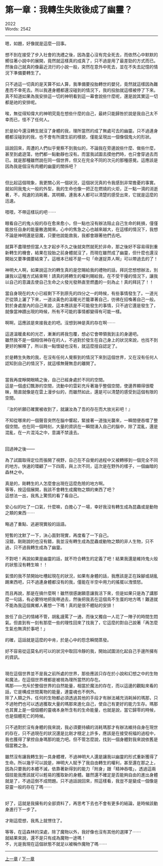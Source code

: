 # 第一章：我轉生失敗後成了幽靈？
2022
<br>Words: 2542

---
嗯，如題，好像就是這麼一回事。
<br>
<br>想不到在接受了步入社會的洗禮之後，因為童心沒有完全死去，而依然心中默默的嚮往著小說中的展開，竟然就這樣真的成真了，只不過是用了最差勁的方式而已。然後自己就真的像最近流行的小說一般，突然在意外中死去，並在不失去記憶的情況下準備要轉生了。
<br>
<br>只不過這一切真的是天算不如人算，我準備要投胎轉世的嬰兒，竟然就這樣因為難產而不幸死去。所以我連身體都還沒碰到的情況下，我的投胎就這樣被停了下來。真不知道如果為我安排這一切的神明看到這一幕會說些什麼呢，還是說其實這一切都是祂的安排呢。
<br>
<br>唉，無從得知偉大的神明究竟在想些什麼的自己，最終只能歸咎於說是我自己太不幸而已，怪不了任何人。
<br>
<br>於是如今還沒轉生就沒了身體的我，理所當然的成了無處可去的幽靈。只不過連身體都沒碰到的我，也不會有所謂生前的樣貌，僅能呈現出一個像個鬼火的形狀。
<br>
<br>話說回來，周遭的人們似乎覺察不到我似的，不論我在旁邊說些什麼、做些什麼，甚至到處遊蕩，他們都一點動靜也沒有。而當我試圖去摸他們時，也只會穿過去而已。就是那種雖然說在同一個世界，但又在完全不同的次元的那種感覺。這應該是因為我是個沒有肉體的幽靈的關係吧？
<br>
<br>
<br>但比起這個現象，我更關心另一個狀況，這個狀況真的令我感到非常擔憂的事實。就如同我鬼火一般的外型，我的生命也像一把正在燃燒的火炬，正一點一滴的消逝著，不，飛速的消耗著。其明顯，連我本人都可以清楚的感受出來，它就是這麼的迅速。
<br>
<br>喂喂，不帶這樣玩的吧⋯⋯
<br>
<br>眼看自己的鬼火般的存在愈來愈小，但一點也沒有辦法阻止自己生命的耗損，僅僅能放任自身的能量散逸開來。心中的焦急之心也越來越大，在這樣的情況下，我想不論是神明還是惡魔，只要他說能救我，我都會跟著他們去吧。
<br>
<br>就算不盡理想但當人生才起步不久之後就突然就死於非命，那之後好不容易得到重新轉生的機會，結果在投胎之前身體就沒了，而現在雖然成了幽靈，但什麼也還沒開始又要準備要結束了。這根本已經不是一句「命運捉弄人啊」可以帶過去的了！
<br>
<br>神明大人啊，如果說這次的轉生真的是您賜給我的禮物的話，拜託您想想辦法，別讓我以這種方式結束啊！請真的將轉生的權利賜給我，在不受干擾的情況下，讓我以自己的意識去使自己生命之火發光發熱直至燃盡的一刻為止！真的拜託了！！
<br>
<br>當自身現在的大小已經剩下不到原先的四分之一的時候，有些事情發生了。一道光芒從頭上灑了下來，一道淡黃色的溫暖光芒籠罩著自己，彷彿在招喚著自己一般。對於身處屋內的自己來說，這本應該是不可能發生的事情，只不過它還是發生了，就像當神蹟出現的時候，所有不可能的事情都變得有可能一樣。
<br>
<br>啊啊，這應該是來接我走的吧。沒想到神是真的存在啊⋯⋯
<br>
<br>這道溫暖柔和的光芒，漸漸的將我包覆，想必它會帶領我到主的身邊吧。
<br>雖然我不是一個相信神存在的人，不過對於發生在自己身上的狀況來說，也找不到更好的解釋了，所以我一點懷疑也沒有，就這麼擅自認定了。
<br>
<br>於是轉生失敗的我，在沒有任何人覺察到的情況下來到這個世界，又在沒有任何人認知到自己的情況下，就這樣無聲無息的離開了。
<br>
<br>
<br>當我再度睜開眼睛之後，自己已經身處於不同的空間。
<br>這是一個虛幻飄渺的空間，流動中的雲彩充斥著幾乎整個空間，使邊界顯得很曖昧，簡直就像是在雲上漫步似的，而雖然如此，還是可以清楚的感受到這個有限的空間。
<br>
<br>『汝的祈願已確實被收到了，就讓汝為了吾的存在而大放光彩吧！』
<br>
<br>不知從哪來的一個聲音突然在腦中響起，緊接著一道強光襲來，一瞬間便吞噬了整個空間。也在同一個時刻，大量的資訊在一瞬間湧入自己的腦中，除了混亂，還是混亂，在一片混沌之中，意識不禁遠去。
<br>
<br>
<br>回過神之後——
<br>
<br>為了試圖取得定位而張開了視野，自己在不自覺的過程中又被轉移到一個完全不同的地方。快速的環顧了一下四周，與上次不同，這次是在野外的樣子，一個幽暗的森林之中。
<br>
<br>真是的，剛轉生的人怎麼會出現在這麼危險的地方啊。
<br>等等，按這個展開，我該不會轉生成魔物之類的東西了吧？
<br>這想法一出，我馬上驚慌的看了看自己。
<br>
<br>安心似的吐了一口氣，什麼嘛，白擔心了一場，幸好我沒有轉生成為昆蟲或是動物之類的東西⋯⋯
<br>
<br>略過了重點、逃避現實般的話語。
<br>
<br>短暫的沈默了一下，決心面對現實，再度看了一下自己。
<br>沒錯，剛剛說的也沒有錯，我並沒有轉生成為昆蟲或動物之類的非人生物，只不過，只不過我轉生成為了幽靈。
<br>
<br>不對吧！再說如果是幽靈的話，就不符合轉生的定義了吧！結果我還是維持鬼火般的狀態沒有轉生嘛！！
<br>
<br>氣憤的我不禁開始吐槽起現在的狀況，如果有身體的話，我應該是正在跺腳或胡亂踢東西吧，只不過連身體都沒有的我，僅能在半空中用力的搖擺以洩憤怒。
<br>
<br>而且再說，那是在搞什麼啊！雖然很感謝願意讓我活下來，但是如果只是為了講那麼一句話，有必要特地把我帶過去，然後把我丟在這個鳥不生蛋的地方嗎！難道就不能為我這個異鄉人著想一下嗎！真的是很不體貼的安排！
<br>
<br>放任了自己的情緒不管，胡亂謾罵了一通，而後又獨自一人花了一陣子的時間生悶氣。但直到有一刻有那麼一些的理性回來了找我了，它這麼的對自己說著「再怎麼生氣也無濟於事吧！」
<br>
<br>的確，這話就是這麼的中肯，於是心中的怨念瞬間蒸發。
<br>
<br>好不容易從這莫名的可以的狀況中取回冷靜的我，開始試圖消化起自己手邊所擁有的資訊。
<br>
<br>
<br>現在這個世界並不是我之前所處的世界，那些應該只存在於小說和幻想之中的生物和魔法，在這個世界裡都是被視為理所當然的存在。
<br>瑪那——充斥於整個世界的自然能量，相當於魔法的存在，而以這邊的觀點來看的話，它是構成世間萬物的能量，連靈魂也不例外。
<br>除了人類之外，任何的生物都必須透過其他的手段才有辦法補充消耗掉的瑪那，只不過牠們也可以透過獲取大量的瑪那來進化自己，使自己有更好的能力生存。瑪那也其實上是一個個體的靈魂本身所含有的生命能量，也就是說，當它歸零的時候，也是個體死亡的時候。
<br>
<br>只不過對於沒有身體的我來說，我必須要持續的消耗瑪那才有辦法維持自身在現世的存在，只不過現在的狀況還是比剛才穩定上許多，應該是在接受祝福的過程中，我也獲得了掌控自身瑪那的能力吧。但不管怎麼說，找到一個身體對我來說依舊是個當務之急。
<br>
<br>雖然沒有讓我轉生到一具身體裡，不過神明大人還是讓我以幽靈的形式重新獲得了生命。所以幾乎可以說是，神明大人賦予了我自由轉生的權利，甚至還在那之上，因為只要我的本體不滅，依靠著新得到的能力「附身」跟「精神吞噬」，透過這兩個技能我應該就可以輕易的獲取新的身體。雖然還不確定是否能夠自由的進出身體就是了，不過這倒不成問題。只不過話說回來，照這樣看，我豈不是變成一個像是惡靈一般的存在了嗎⋯⋯
<br>
<br>
<br>好了，這就是我擁有的全部資料了，再思考下去也不會有更多的結論，是時候該動身進行下一步了。
<br>
<br>才剛這麼想，我馬上就愣住了。
<br>
<br>等等，在這森林的深處，除了魔物以外，我好像也沒有其他的選擇了⋯⋯
<br>就結果來說，還不是只有成為魔物一途嗎！
<br>不，光是我現在這個狀態不就足以被稱作魔物了嗎⋯⋯
<br>

---
[上一章](00.md) / [下一章](02.md)
